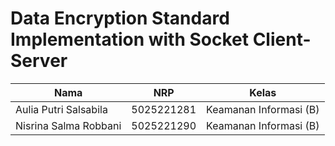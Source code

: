 # Data Encryption Standard Implementation with Socket Client-Server

| Nama | NRP | Kelas |
| --- | --- | ----------|
| Aulia Putri Salsabila | 5025221281 | Keamanan Informasi (B) |
| Nisrina Salma Robbani | 5025221290 | Keamanan Informasi (B) |